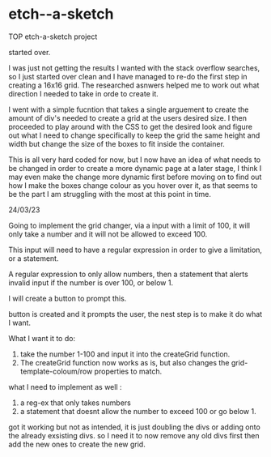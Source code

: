 # etch--a-sketch
TOP etch-a-sketch project

started over.

I was just not getting the results I wanted with the stack overflow searches, so I just started over clean and I have managed to re-do the first step in creating a 16x16 grid. The researched asnwers helped me to work out what direction I needed to take in orde to create it. 

I went with a simple fucntion that takes a single arguement to create the amount of div's needed to create a grid at the users desired size. I then proceeded to play around with the CSS to get the desired look and figure out what I need to change specifically to keep the grid the same height and width but change the size of the boxes to fit inside the container. 

This is all very hard coded for now, but I now have an idea of what needs to be changed in order to create a more dynamic page at a later stage, I think I may even make the change more dynamic first before moving on to find out how I make the boxes change colour as you hover over it, as that seems to be the part I am struggling with the most at this point in time. 

24/03/23

Going to implement the grid changer, via a input with a limit of 100, it will only take a number and it will not be allowed to exceed 100.

This input will need to have a regular expression in order to give a limitation, or a statement. 

A regular expression to only allow numbers, then a statement that alerts invalid input if the number is over 100, or below 1. 

I will create a button to prompt this.

button is created and it prompts the user, the nest step is to make it do what I want. 

What I want it to do:

1. take the number 1-100 and input it into the createGrid function. 
2. The createGrid function now works as is, but also changes the grid-template-coloum/row properties to match. 

what I need to implement as well :
1. a reg-ex that only takes numbers
2. a statement that doesnt allow the number to exceed 100 or go below 1.


got it working but not as intended, it is just doubling the divs or adding onto the already exsisting divs. so I need it to now remove any old divs first then add the new ones to create the new grid.
